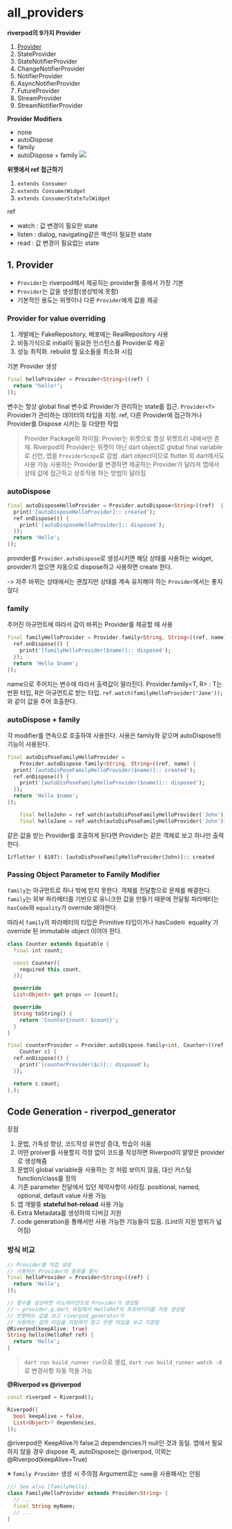 # all_providers

**riverpod의 9가지 Provider**
1. [Provider](#provider)
2. StateProvider
3. StateNotifierProvider
4. ChangeNotifierProvider
5. NotifierProvider
6. AsyncNotifierProvider
7. FutureProvider
8. StreamProvider
9. StreamNotifierProvider

**Provider Modifiers**
- none
- autoDispose
- family 
- autoDispose + family
![](../../imgs/provider_modifiers.png)

**위젯에서 ref 접근하기**
1. `extends Consumer`
2. `extends ConsumerWidget`
3. `extends ConsumerStatefulWidget`

ref
- watch : 값 변경이 필요한 state 
- listen : dialog, navigating같은 액션이 필요한 state
- read : 값 변경이 필요없는 state

## <a id="provider"/> 1. Provider
- `Provider`는 riverpod에서 제공히는 provider들 중에서 가장 기본 
- `Provider`는 값을 생성함(생성밖에 못함)
- 기본적인 용도는 위젯이나 다른 `Provider`에게 값을 제공

### Provider for value overriding 
1. 개발에는 FakeRepository, 배포에는 RealRepository 사용
2. 비동기식으로 initial이 필요한 인스턴스를 Provider로 제공
3. 성능 최적화. rebuild 할 요소들을 최소화 시킴

기본 Provider 생성
```dart
final helloProvider = Provider<String>((ref) {
  return "hello!";
});
```
변수는 항상 global final 변수로 Provider가 관리하는 state를 접근.
`Provider<T>` Provider가 관리하는 데이터의 타입을 지정.
ref, 다른 Provider에 접근하거나 Provider를 Dispose 시키는 등 다양한 작업
> Provider Package와 차이점: Provier는 위젯으로 항상 위젯트리 내에서만 존재. Riverpod의 Provider는 위젯이 아닌 dart object로 global final variable로 선언, 앱을 `ProviderScope`로 감쌈. dart object이므로 flutter 외 dart에서도 사용 가능
> 사용하는 Provider를 변경하면 제공하는 Provider가 달라져 앱에서 상태 값에 접근하고 상호작용 하는 방법이 달라짐

### autoDispose
```dart
final autoDisposeHelloProvider = Provider.autoDispose<String>((ref)  {
  print('[autoDisposeHelloProvider]:: created');
  ref.onDispose(() {
    print('[autoDisposeHelloProvider]:: disposed');
  });
  return 'Hello';
});
```
provider를 `Provider.autoDispose`로 생성시키면 해당 상태를 사용하는 widget, provider가 없으면 자동으로 dispose하고 사용하면 create 한다.

-> 자주 바뀌는 상태에서는 괜찮지만 상태를 계속 유지해야 하는 `Provider`에서는 좋지 않다

### family
주어진 아규먼트에 따라서 갑이 바뀌는 Provider를 제공할 때 사용
```dart
final familyHelloProvider = Provider.family<String, String>((ref, name) {
  ref.onDispose(() {
    print('[familyHelloProvider($name)]:: disposed');
  });
  return 'Hello $name';
});
```
name으로 주어지는 변수에 따라서 출력값이 딸라진다.
Provider.family<T, R> : T는 반환 타입, R은 아규먼트로 받는 타입.
`ref.watch(familyHelloProvider('Jane'));`와 같이 값을 주어 호출한다.

### autoDispose + family
각 modifier를 연속으로 호출하여 사용한다.
사용은 family와 같으며 autoDispose의 기능이 사용된다.
```dart
final autoDisPoseFamilyHelloProvider =
    Provider.autoDispose.family<String, String>((ref, name) {
  print('[autoDisPoseFamilyHelloProvider($name)]:: created');
  ref.onDispose(() {
    print('[autoDisPoseFamilyHelloProvider($name)]:: disposed');
  });
  return 'Hello $name';
});
```

```dart
    final helloJohn = ref.watch(autoDisPoseFamilyHelloProvider('John'));
    final helloJane = ref.watch(autoDisPoseFamilyHelloProvider('John'));
```
같은 값을 받는 Provider를 호출하게 된다면 Provider는 같은 객체로 보고 하나만 출력한다.
```text
I/flutter ( 6107): [autoDisPoseFamilyHelloProvider(John)]:: created
```

### Passing Object Parameter to Family Modifier
`family`는 아규먼트로 하나 밖에 받지 못한다. 객체를 전달함으로 문제를 해결한다.
`family`는 외부 파라메터를 기반으로 유니크한 값을 만들기 때문에 전달될 파라메터는 `hasCode`와 `equality`가 override 돼야한다.

따라서 `family`의 파라메터의 타입은 Primitive 타입이거나 hasCode`와 `equality`가 override 된 immutable object 이어야 한다.
```dart
class Counter extends Equatable {
  final int count;

  const Counter({
    required this.count,
  });

  @override
  List<Object> get props => [count];

  @override
  String toString() {
    return 'Counter{count: $count}';
  }
}

final counterProvider = Provider.autoDispose.family<int, Counter>((ref,
    Counter c) {
  ref.onDispose(() {
    print('[counterProvider($c)]:: disposed');
  });

  return c.count;
},);
```

## Code Generation - riverpod_generator
장점 
1. 문법, 가독성 향상, 코드작성 유연성 증대, 학습이 쉬움
2. 어떤 proiver를 사용할지 걱정 없이 코드를 작성하면 Riverpod이 알맞은 provider로 생성해줌
3. 문법이 global variable을 사용하는 것 처럼 보이지 않음, 대신 커스텀 function/class를 정의 
4. 기존 parameter 전달에서 있던 제약사항이 사라짐. positional, named, optional, default value 사용 가능
5. 앱 개발중 **stateful hot-reload** 사용 가능 
6. Extra Metadata를 생성하여 디버깅 지원
7. code generation을 통해서만 사용 가능한 기능들이 있음. (Lint의 지원 범위가 넓어짐)


### 방식 비교
```dart
// Provider를 직접 생성
// 사용하는 Provider의 종류를 명시
final helloProvider = Provider<String>((ref) {
  return 'Hello';
});

// 함수를 생성하면 어노테이션으로 Provider가 생성됨
// ~_provider.g.dart 파일에서 HelloRef의 프로바이더를 자동 생성함
// 반환하는 값을 보고 riverpod_generator가 
// 사용하는 값의 타입을 지정하지 않고 반환 타입을 보고 지정됨 
@Riverpod(keepAlive: true)
String hello(HelloRef ref) {
  return 'Hello';
}
```
> `dart run build_runner run`으로 생성, `dart run build_runner watch -d`로 변경사항 자동 적용 가능

**@Riverpod vs @riverpod**
```dart
const riverpod = Riverpod();

Riverpod({
  bool keepAlive = false,
  List<Object>? dependencies,
});
```
@riverpod은 KeepAlive가 false고 dependencies가 null인 것과 동일.
앱에서 필요하지 않을 경우 dispose
즉, autoDispose는 @riverpod, 이외는 @Riverpod(keepAlive=True)

※ `family Provider` 생성 시 주의점
Argument로는 `name`을 사용해서는 안됨 
```dart
/// See also [familyHello].
class FamilyHelloProvider extends Provider<String> {
  // ...
  final String myName;
  // ...
}
```